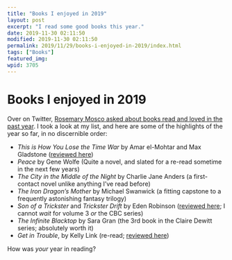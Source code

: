 ```yaml
---
title: "Books I enjoyed in 2019"
layout: post
excerpt: "I read some good books this year."
date: 2019-11-30 02:11:50
modified: 2019-11-30 02:11:50
permalink: 2019/11/29/books-i-enjoyed-in-2019/index.html
tags: ["Books"]
featured_img: 
wpid: 3705
---
```


# Books I enjoyed in 2019

Over on Twitter, [Rosemary Mosco asked about books read and loved in the past year](https://twitter.com/RosemaryMosco/status/1200577085502369793). I took a look at my list, and here are some of the highlights of the year so far, in no discernible order:

- *This is How You Lose the Time War* by Amar el-Mohtar and Max Gladstone ([reviewed here](https://patrickjohanneson.com/2019/10/05/review-this-is-how-you-lose-the-time-war/))
- *Peace* by Gene Wolfe (Quite a novel, and slated for a re-read sometime in the next few years)
- *The City in the Middle of the Night* by Charlie Jane Anders (a first-contact novel unlike anything I’ve read before)
- *The Iron Dragon’s Mother* by Michael Swanwick (a fitting capstone to a frequently astonishing fantasy trilogy)
- *Son of a Trickster* and *Trickster Drift* by Eden Robinson ([reviewed here](https://patrickjohanneson.com/2019/03/03/review-son-of-a-trickster/); I cannot *wait* for volume 3 *or* the CBC series)
- *The Infinite Blacktop* by Sara Gran (the 3rd book in the Claire Dewitt series; absolutely worth it)
- *Get in Trouble*, by Kelly Link (re-read; [reviewed here](https://patrickjohanneson.com/2016/05/15/review-kelly-links-get-in-trouble/))

How was *your* year in reading?